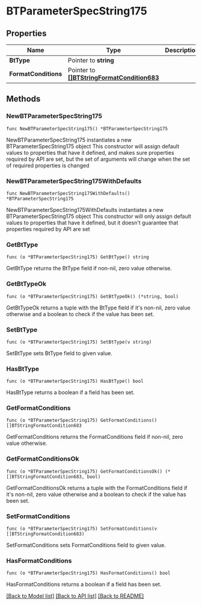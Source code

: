 # BTParameterSpecString175

## Properties

Name | Type | Description | Notes
------------ | ------------- | ------------- | -------------
**BtType** | Pointer to **string** |  | [optional] 
**FormatConditions** | Pointer to [**[]BTStringFormatCondition683**](BTStringFormatCondition-683.md) |  | [optional] 

## Methods

### NewBTParameterSpecString175

`func NewBTParameterSpecString175() *BTParameterSpecString175`

NewBTParameterSpecString175 instantiates a new BTParameterSpecString175 object
This constructor will assign default values to properties that have it defined,
and makes sure properties required by API are set, but the set of arguments
will change when the set of required properties is changed

### NewBTParameterSpecString175WithDefaults

`func NewBTParameterSpecString175WithDefaults() *BTParameterSpecString175`

NewBTParameterSpecString175WithDefaults instantiates a new BTParameterSpecString175 object
This constructor will only assign default values to properties that have it defined,
but it doesn't guarantee that properties required by API are set

### GetBtType

`func (o *BTParameterSpecString175) GetBtType() string`

GetBtType returns the BtType field if non-nil, zero value otherwise.

### GetBtTypeOk

`func (o *BTParameterSpecString175) GetBtTypeOk() (*string, bool)`

GetBtTypeOk returns a tuple with the BtType field if it's non-nil, zero value otherwise
and a boolean to check if the value has been set.

### SetBtType

`func (o *BTParameterSpecString175) SetBtType(v string)`

SetBtType sets BtType field to given value.

### HasBtType

`func (o *BTParameterSpecString175) HasBtType() bool`

HasBtType returns a boolean if a field has been set.

### GetFormatConditions

`func (o *BTParameterSpecString175) GetFormatConditions() []BTStringFormatCondition683`

GetFormatConditions returns the FormatConditions field if non-nil, zero value otherwise.

### GetFormatConditionsOk

`func (o *BTParameterSpecString175) GetFormatConditionsOk() (*[]BTStringFormatCondition683, bool)`

GetFormatConditionsOk returns a tuple with the FormatConditions field if it's non-nil, zero value otherwise
and a boolean to check if the value has been set.

### SetFormatConditions

`func (o *BTParameterSpecString175) SetFormatConditions(v []BTStringFormatCondition683)`

SetFormatConditions sets FormatConditions field to given value.

### HasFormatConditions

`func (o *BTParameterSpecString175) HasFormatConditions() bool`

HasFormatConditions returns a boolean if a field has been set.


[[Back to Model list]](../README.md#documentation-for-models) [[Back to API list]](../README.md#documentation-for-api-endpoints) [[Back to README]](../README.md)


